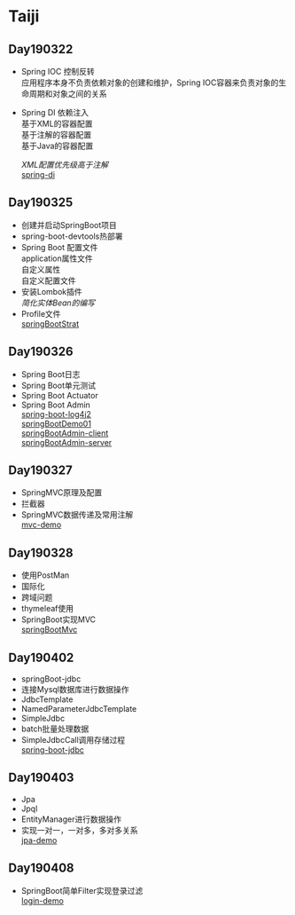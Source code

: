 # Taiji
## Day190322
 * Spring IOC 控制反转   
     应用程序本身不负责依赖对象的创建和维护，Spring IOC容器来负责对象的生命周期和对象之间的关系
                
 * Spring DI 依赖注入    
       基于XML的容器配置   
       基于注解的容器配置   
       基于Java的容器配置   
      
    *XML配置优先级高于注解*    
    [spring-di](https://github.com/GeGe-61/Taiji/tree/master/spring-di)
         
## Day190325   
  * 创建并启动SpringBoot项目
  * spring-boot-devtools热部署
  * Spring Boot 配置文件  
       application属性文件     
       自定义属性    
       自定义配置文件
  * 安装Lombok插件   
       *简化实体Bean的编写*    
  * Profile文件    
  [springBootStrat](https://github.com/GeGe-61/Taiji/tree/master/springBootStrat)
## Day190326
  * Spring Boot日志
  * Spring Boot单元测试
  * Spring Boot Actuator
  * Spring Boot Admin    
  [spring-boot-log4j2](https://github.com/GeGe-61/Taiji/tree/master/spring-boot-log4j2)    
  [springBootDemo01](https://github.com/GeGe-61/Taiji/tree/master/springBootDemo01)    
  [springBootAdmin-client](https://github.com/GeGe-61/Taiji/tree/master/springBootAdmin-client)     
  [springBootAdmin-server](https://github.com/GeGe-61/Taiji/tree/master/springBootAdmin-server)
## Day190327  
  * SpringMVC原理及配置    
  * 拦截器
  * SpringMVC数据传递及常用注解    
  [mvc-demo](https://github.com/GeGe-61/Taiji/tree/master/mvc-demo)
## Day190328    
  * 使用PostMan
  * 国际化
  * 跨域问题    
  * thymeleaf使用
  * SpringBoot实现MVC    
  [springBootMvc](https://github.com/GeGe-61/Taiji/tree/master/springBootMvc)
## Day190402    
  * springBoot-jdbc    
  * 连接Mysql数据库进行数据操作    
  * JdbcTemplate    
  * NamedParameterJdbcTemplate    
  * SimpleJdbc     
  * batch批量处理数据    
  * SimpleJdbcCall调用存储过程       
  [spring-boot-jdbc](https://github.com/GeGe-61/Taiji/tree/master/spring-boot-jdbc)
## Day190403    
  * Jpa 
  * Jpql    
  * EntityManager进行数据操作    
  * 实现一对一，一对多，多对多关系    
  [jpa-demo](https://github.com/GeGe-61/Taiji/tree/master/jpa-demo)
## Day190408
  * SpringBoot简单Filter实现登录过滤   
  [login-demo](https://github.com/GeGe-61/Taiji/tree/master/login-demo)
